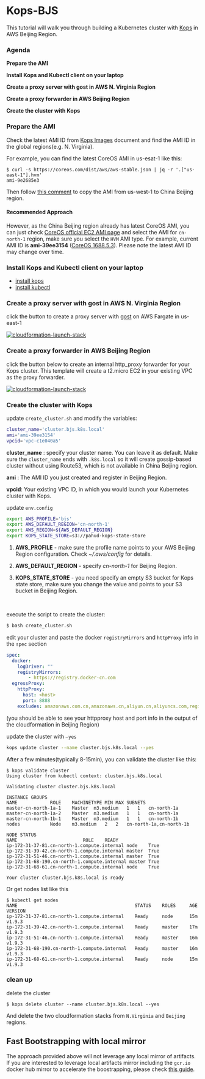 # Kops-BJS

This tutorial will walk you through building a Kubernetes cluster with [Kops](https://github.com/kubernetes/kops) in AWS Beijing Region.



### Agenda

**Prepare the AMI** 

**Install Kops and Kubectl client on your laptop**

**Create a proxy server with gost in AWS N. Virginia Region**

**Create a proxy forwarder in AWS Beijing Region**

**Create the cluster with Kops**



### Prepare the AMI 

Check the latest AMI ID from [Kops Images](https://github.com/kubernetes/kops/blob/master/docs/images.md) document and find the AMI ID in the global regions(e.g. N. Virginia).

For example, you can find the latest CoreOS AMI in us-esat-1 like this:

```
$ curl -s https://coreos.com/dist/aws/aws-stable.json | jq -r '.["us-east-1"].hvm'
ami-9e2685e3
```

Then follow [this comment](https://github.com/kubernetes-incubator/kube-aws/pull/390#issue-212435055) to copy the AMI from us-west-1 to China Beijing region.

#### Recommended Approach

However, as the China Beijing region already has latest CoreOS AMI, you can just check [CoreOS official EC2 AMI page](https://coreos.com/os/docs/latest/booting-on-ec2.html) and select the AMI for `cn-north-1` region, make sure you select the `HVM` AMI type. For example, current AMI ID is **ami-39ee3154** ([CoreOS 1688.5.3](https://coreos.com/os/docs/1688.5.3/index.html)). Please note the latest AMI ID may change over time.



### Install Kops and Kubectl client on your laptop

- [install kops](https://github.com/kubernetes/kops/blob/master/docs/aws.md#install-kops)
- [install kubectl](https://github.com/kubernetes/kops/blob/master/docs/aws.md#install-kubectl)

### Create a proxy server with gost in AWS N. Virginia Region

click the button to create a proxy server with [gost](https://github.com/ginuerzh/gost) on AWS Fargate in us-east-1

[![cloudformation-launch-stack](https://s3.amazonaws.com/cloudformation-examples/cloudformation-launch-stack.png)](https://console.aws.amazon.com/cloudformation/home?region=us-east-1#/stacks/new?stackName=gost-service&templateURL=https://s3-us-west-2.amazonaws.com/pahud-cfn-us-west-2/kops-bjs/cloudformation/ecs-fargate-gost-tls-ss.yaml)



### Create a proxy forwarder in AWS Beijing Region

click the button below to create an internal http_proxy forwarder for your Kops cluster. This template will create a t2.micro EC2 in your existing VPC as the proxy forwarder.

[![cloudformation-launch-stack](https://s3.amazonaws.com/cloudformation-examples/cloudformation-launch-stack.png)](https://console.amazonaws.cn/cloudformation/home?region=cn-north-1#/stacks/new?stackName=kops-proxy&templateURL=https://s3.cn-north-1.amazonaws.com.cn/kops-bjs/cloudformation/bjs.yml)

### Create the cluster with Kops

update `create_cluster.sh` and modify the variables:

```bash
cluster_name='cluster.bjs.k8s.local'
ami='ami-39ee3154'
vpcid='vpc-c1e040a5'  
```

**cluster_name** : specify your cluster name.  You can leave it as default.  Make sure the `cluster_name` ends with `.k8s.local` so it will create gossip-based cluster without using Route53, which is not available in China Beijing region.

**ami** : The AMI ID you just created and register in Beijing Region.

**vpcid**: Your existing VPC ID, in which you would launch your Kubernetes cluster with Kops.



update `env.config`

```bash
export AWS_PROFILE='bjs'
export AWS_DEFAULT_REGION='cn-north-1'
export AWS_REGION=${AWS_DEFAULT_REGION}
export KOPS_STATE_STORE=s3://pahud-kops-state-store
```

1. **AWS_PROFILE** - make sure the profile name points to your AWS Beijing Region configuration. Check *~/.aws/config* for details.

2. **AWS_DEFAULT_REGION** - specify *cn-north-1* for Beijing Region.

3. **KOPS_STATE_STORE** - you need specify an empty S3 bucket for Kops state store, make sure you change the value and points to your S3 bucket in Beijing Region.

   ​

execute the script to create the cluster:

```bash
$ bash create_cluster.sh 
```

edit your cluster and paste the docker `registryMirrors` and `httpProxy` info in the `spec` section

```yaml
spec:
  docker:
    logDriver: ""
    registryMirrors:
        - https://registry.docker-cn.com
  egressProxy:
    httpProxy:
      host: <host>
      port: 8888
    excludes: amazonaws.com.cn,amazonaws.cn,aliyun.cn,aliyuncs.com,registry.docker-cn.com
```

(you should be able to see your httpproxy host and port info in the output of the cloudformation in Beijing Region)



update the cluster with `—yes`

```bash
kops update cluster --name cluster.bjs.k8s.local --yes
```



After a few minutes(typically 8-15min), you can validate the cluster like this:

```
$ kops validate cluster
Using cluster from kubectl context: cluster.bjs.k8s.local

Validating cluster cluster.bjs.k8s.local

INSTANCE GROUPS
NAME			ROLE	MACHINETYPE	MIN	MAX	SUBNETS
master-cn-north-1a-1	Master	m3.medium	1	1	cn-north-1a
master-cn-north-1a-2	Master	m3.medium	1	1	cn-north-1a
master-cn-north-1b-1	Master	m3.medium	1	1	cn-north-1b
nodes			Node	m3.medium	2	2	cn-north-1a,cn-north-1b

NODE STATUS
NAME						ROLE	READY
ip-172-31-37-81.cn-north-1.compute.internal	node	True
ip-172-31-39-42.cn-north-1.compute.internal	master	True
ip-172-31-51-46.cn-north-1.compute.internal	master	True
ip-172-31-68-190.cn-north-1.compute.internal master	True
ip-172-31-68-61.cn-north-1.compute.internal	node	True

Your cluster cluster.bjs.k8s.local is ready
```

Or get nodes list like this

```
$ kubectl get nodes
NAME                                           STATUS    ROLES     AGE       VERSION
ip-172-31-37-81.cn-north-1.compute.internal    Ready     node      15m       v1.9.3
ip-172-31-39-42.cn-north-1.compute.internal    Ready     master    17m       v1.9.3
ip-172-31-51-46.cn-north-1.compute.internal    Ready     master    16m       v1.9.3
ip-172-31-68-190.cn-north-1.compute.internal   Ready     master    16m       v1.9.3
ip-172-31-68-61.cn-north-1.compute.internal    Ready     node      15m       v1.9.3
```



### clean up

delete the cluster

```
$ kops delete cluster --name cluster.bjs.k8s.local --yes
```

And delete the two cloudformation stacks from `N.Virginia` and `Beijing` regions.





## Fast Bootstrapping with local mirror

The approach provided above will not leverage any local mirror of artifacts. If you are interested to leverage local artifacts mirror including the `gcr.io` docker hub mirror to accelerate the boostrapping, please check [this guide](https://github.com/pahud/kops-bjs/tree/master/scripts).

















